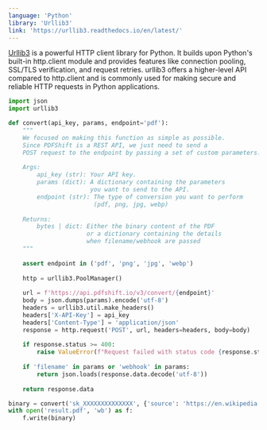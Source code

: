 ```yaml
---
language: 'Python'
library: 'Urllib3'
link: 'https://urllib3.readthedocs.io/en/latest/'
---
```


[Urllib3](https://urllib3.readthedocs.io/en/latest/) is a powerful HTTP client library for Python. It builds upon Python's built-in http.client module and provides features like connection pooling, SSL/TLS verification, and request retries. urllib3 offers a higher-level API compared to http.client and is commonly used for making secure and reliable HTTP requests in Python applications.

```python
import json
import urllib3

def convert(api_key, params, endpoint='pdf'):
    """
    We focused on making this function as simple as possible.
    Since PDFShift is a REST API, we just need to send a
    POST request to the endpoint by passing a set of custom parameters.
    
    Args:
        api_key (str): Your API key.
        params (dict): A dictionary containing the parameters
                       you want to send to the API.
        endpoint (str): The type of conversion you want to perform
                        (pdf, png, jpg, webp)
    
    Returns:
        bytes | dict: Either the binary content of the PDF
                      or a dictionary containing the details
                      when filename/webhook are passed
    """
    
    assert endpoint in ('pdf', 'png', 'jpg', 'webp')
    
    http = urllib3.PoolManager()
    
    url = f'https://api.pdfshift.io/v3/convert/{endpoint}'
    body = json.dumps(params).encode('utf-8')
    headers = urllib3.util.make_headers()
    headers['X-API-Key'] = api_key
    headers['Content-Type'] = 'application/json'
    response = http.request('POST', url, headers=headers, body=body)
    
    if response.status >= 400:
        raise ValueError(f"Request failed with status code {response.status}: {response.data.decode('utf-8')}")
    
    if 'filename' in params or 'webhook' in params:
        return json.loads(response.data.decode('utf-8'))
    
    return response.data
```

```python
binary = convert('sk_XXXXXXXXXXXXXX', {'source': 'https://en.wikipedia.org/wiki/REST'})
with open('result.pdf', 'wb') as f:
    f.write(binary)
```

